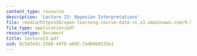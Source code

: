 ```yaml
---
content_type: resource
description: 'Lecture 23: Bayesian Interpretations'
file: /media/https%3A/open-learning-course-data-rc.s3.amazonaws.com/9-520-statistical-learning-theory-and-applications-spring-2003/8c5d7e91256844f8a6857ad04b9133e3_lecture23.pdf
file_type: application/pdf
resourcetype: Document
title: lecture23.pdf
uid: 8c5d7e91-2568-44f8-a685-7ad04b9133e3
---
```


